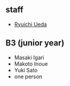 <h2>staff</h2>

<ul>
 <li id="ryuichiueda"><a href="http://lab.ueda.asia/?page_id=42">Ryuichi Ueda</a></li>
</ul>

<h2>B3 (junior year)</h2>

<ul>
 <li>Masaki Igari</li>
 <li>Makoto Inoue</li>
 <li>Yuki Sato</li>
 <li>one person</li>
</ul>

